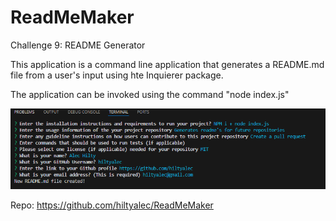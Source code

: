 # ReadMeMaker

Challenge 9: README Generator

This application is a command line application that generates a README.md file from a user's input using hte Inquierer package.

The application can be invoked using the command "node index.js"

![alt text](assets/image.png)

Repo: https://github.com/hiltyalec/ReadMeMaker